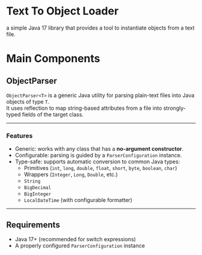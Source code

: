 # Text To Object Loader
a simple Java 17 library that provides a tool to instantiate objects from a text file.

# Main Components

## ObjectParser

`ObjectParser<T>` is a generic Java utility for parsing plain-text files into Java objects of type `T`.  
It uses reflection to map string-based attributes from a file into strongly-typed fields of the target class.

---

### Features

- Generic: works with any class that has a **no-argument constructor**.  
- Configurable: parsing is guided by a `ParserConfiguration` instance.  
- Type-safe: supports automatic conversion to common Java types:
  - Primitives (`int`, `long`, `double`, `float`, `short`, `byte`, `boolean`, `char`)
  - Wrappers (`Integer`, `Long`, `Double`, etc.)
  - `String`
  - `BigDecimal`
  - `BigInteger`
  - `LocalDateTime` (with configurable formatter)

---

## Requirements

- Java 17+ (recommended for switch expressions)  
- A properly configured `ParserConfiguration` instance  
